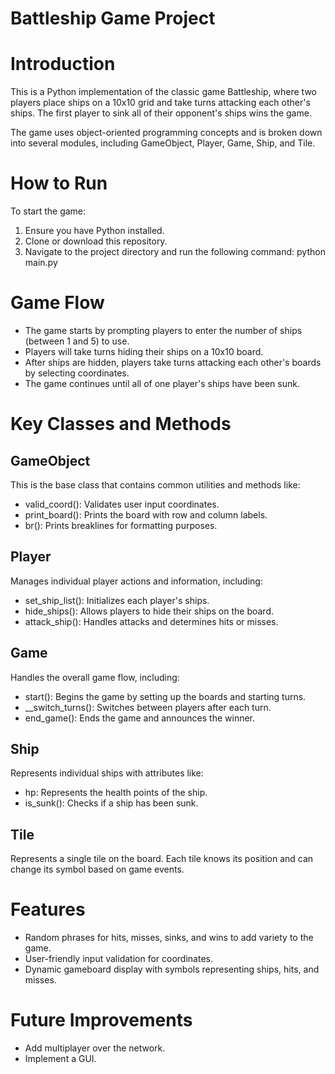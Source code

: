# Battleship Game Project
# Introduction
This is a Python implementation of the classic game Battleship, where two players place ships on a 10x10 grid and take turns attacking each other's ships. The first player to sink all of their opponent's ships wins the game.

The game uses object-oriented programming concepts and is broken down into several modules, including GameObject, Player, Game, Ship, and Tile.

# How to Run
To start the game:

1. Ensure you have Python installed.
2. Clone or download this repository.
3. Navigate to the project directory and run the following command: python main.py

# Game Flow
- The game starts by prompting players to enter the number of ships (between 1 and 5) to use.
- Players will take turns hiding their ships on a 10x10 board.
- After ships are hidden, players take turns attacking each other's boards by selecting coordinates.
- The game continues until all of one player's ships have been sunk.

# Key Classes and Methods

## GameObject
This is the base class that contains common utilities and methods like:

- valid_coord(): Validates user input coordinates.
- print_board(): Prints the board with row and column labels.
- br(): Prints breaklines for formatting purposes.
## Player
Manages individual player actions and information, including:

- set_ship_list(): Initializes each player's ships.
- hide_ships(): Allows players to hide their ships on the board.
- attack_ship(): Handles attacks and determines hits or misses.
## Game
Handles the overall game flow, including:

- start(): Begins the game by setting up the boards and starting turns.
- __switch_turns(): Switches between players after each turn.
- end_game(): Ends the game and announces the winner.
## Ship
Represents individual ships with attributes like:

- hp: Represents the health points of the ship.
- is_sunk(): Checks if a ship has been sunk.
## Tile
Represents a single tile on the board. Each tile knows its position and can change its symbol based on game events.

# Features
- Random phrases for hits, misses, sinks, and wins to add variety to the game.
- User-friendly input validation for coordinates.
- Dynamic gameboard display with symbols representing ships, hits, and misses.

# Future Improvements
- Add multiplayer over the network.
- Implement a GUI.
